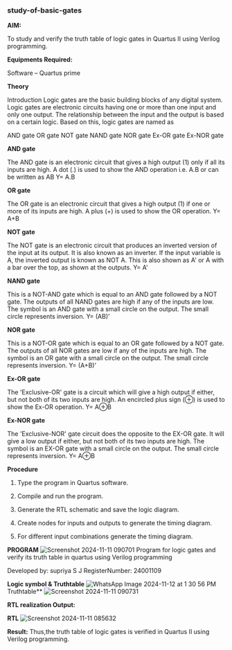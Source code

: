 ### study-of-basic-gates

**AIM:** 

To study and verify the truth table of logic gates in Quartus II using Verilog programming.

**Equipments Required:**

Software – Quartus prime 

**Theory**

Introduction Logic gates are the basic building blocks of any digital system. Logic gates are electronic circuits having one or more than one input and only one output. The relationship between the input and the output is based on a certain logic. Based on this, logic gates are named as

AND gate OR gate NOT gate NAND gate NOR gate Ex-OR gate Ex-NOR gate

**AND gate**

The AND gate is an electronic circuit that gives a high output (1) only if all its inputs are high. A dot (.) is used to show the AND operation i.e. A.B or can be written as AB
Y= A.B

**OR gate** 

The OR gate is an electronic circuit that gives a high output (1) if one or more of its inputs are high. A plus (+) is used to show the OR operation.
Y= A+B

**NOT gate**

The NOT gate is an electronic circuit that produces an inverted version of the input at its output. It is also known as an inverter. If the input variable is A, the inverted output is known as NOT A. This is also shown as A' or A with a bar over the top, as shown at the outputs.
Y= A'

**NAND gate**

This is a NOT-AND gate which is equal to an AND gate followed by a NOT gate. The outputs of all NAND gates are high if any of the inputs are low. The symbol is an AND gate with a small circle on the output. The small circle represents inversion.
Y= (AB)’

**NOR gate**

This is a NOT-OR gate which is equal to an OR gate followed by a NOT gate. The outputs of all NOR gates are low if any of the inputs are high. The symbol is an OR gate with a small circle on the output. The small circle represents inversion.
Y= (A+B)’

**Ex-OR gate**

The 'Exclusive-OR' gate is a circuit which will give a high output if either, but not both of its two inputs are high. An encircled plus sign (⊕) is used to show the Ex-OR operation.
Y= A⊕B

**Ex-NOR gate**

The 'Exclusive-NOR' gate circuit does the opposite to the EX-OR gate. It will give a low output if either, but not both of its two inputs are high. The symbol is an EX-OR gate with a small circle on the output. The small circle represents inversion.
Y= A⊕B

**Procedure** 

1.	Type the program in Quartus software.

2.	Compile and run the program.

3.	Generate the RTL schematic and save the logic diagram.

4.	Create nodes for inputs and outputs to generate the timing diagram.

5.	For different input combinations generate the timing diagram.


**PROGRAM**
![Screenshot 2024-11-11 090701](https://github.com/user-attachments/assets/43e28dd9-3177-4968-9e91-8331c906c94d)
Program for logic gates and verify its truth table in quartus using Verilog programming

 Developed by: supriya S J 
 RegisterNumber: 24001109
 
**Logic symbol & Truthtable**
![WhatsApp Image 2024-11-12 at 1 30 56 PM](https://github.com/user-attachments/assets/d6cd7d91-78a4-4f3a-bf23-fcd939235748)
 Truthtable**
![Screenshot 2024-11-11 090731](https://github.com/user-attachments/assets/d0e050f3-0e53-4320-8673-60a070f81cc2)


**RTL realization Output:** 

**RTL**
![Screenshot 2024-11-11 085632](https://github.com/user-attachments/assets/e27bea78-c788-4c88-a6dc-d15ad5c2bdab)

**Result:**
Thus,the truth table of logic gates is verified in Quartus II using Verilog programming.

